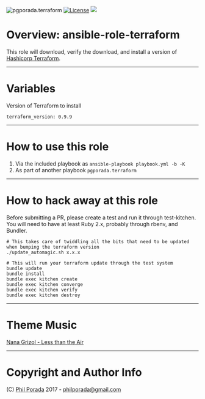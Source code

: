 ![pgporada.terraform](https://img.shields.io/badge/role-pgporada.terraform-yellow.svg)
[![License](https://img.shields.io/badge/license-GPLv3-brightgreen.svg)](LICENSE)
[![](https://img.shields.io/badge/Supports%20Terraform%20Version-0.9.9-blue.svg)](https://github.com/hashicorp/terraform/blob/v0.9.9/CHANGELOG.md)

# Overview: ansible-role-terraform
This role will download, verify the download, and install a version of [Hashicorp Terraform](https://terraform.io).

- - - -

# Variables

Version of Terraform to install

    terraform_version: 0.9.9

- - - -

# How to use this role

1. Via the included playbook as `ansible-playbook playbook.yml -b -K`
1. As part of another playbook `pgporada.terraform`

- - - -
# How to hack away at this role
Before submitting a PR, please create a test and run it through test-kitchen. You will need to have at least Ruby 2.x, probably through rbenv, and Bundler.

    # This takes care of twiddling all the bits that need to be updated when bumping the terraform version
    ./update_automagic.sh x.x.x

    # This will run your terraform update through the test system
    bundle update
    bundle install
    bundle exec kitchen create
    bundle exec kitchen converge
    bundle exec kitchen verify
    bundle exec kitchen destroy

- - - -
# Theme Music
[Nana Grizol - Less than the Air](https://www.youtube.com/watch?v=tw3cpxKLLMg)

- - - -

# Copyright and Author Info

(C) [Phil Porada](https://philporada.com) 2017 - philporada@gmail.com
